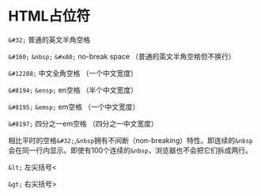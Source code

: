 # HTML占位符


`&#32;` 普通的英文半角空格

`&#160;`  `&nbsp;`  `&#xA0;`  no-break space （普通的英文半角空格但不换行）

`&#12288;` 中文全角空格 （一个中文宽度）

`&#8194;`  `&ensp;`  en空格 （半个中文宽度）

`&#8195;`  `&emsp;`  em空格 （一个中文宽度）

`&#8197;` 四分之一em空格 （四分之一中文宽度）

相比平时的空格`&#32;`,`&nbsp`拥有不间断（non-breaking）特性。即连续的`&nbsp`会在同一行内显示。即使有100个连续的`&nbsp`，浏览器也不会把它们拆成两行。

`&lt;` 左尖括号<

`&gt;` 右尖括号>